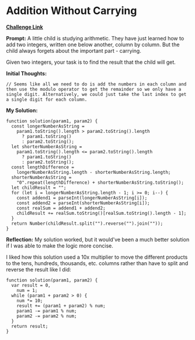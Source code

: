 # Addition Without Carrying

[**Challenge Link**](https://app.codesignal.com/arcade/code-arcade/loop-tunnel/xzeZqCQjpfDJuN72S)

**Prompt:** A little child is studying arithmetic. They have just learned how to add two integers, written one below another, column by column. But the child always forgets about the important part - carrying.

Given two integers, your task is to find the result that the child will get.

**Initial Thoughts:**

```
// Seems like all we need to do is add the numbers in each column and then use the modulo operator to get the remainder so we only have a single digit. Alternatively, we could just take the last index to get a single digit for each column.

```

**My Solution:**

```
function solution(param1, param2) {
  const longerNumberAsString =
    param1.toString().length > param2.toString().length
      ? param1.toString()
      : param2.toString();
  let shorterNumberAsString =
    param1.toString().length <= param2.toString().length
      ? param1.toString()
      : param2.toString();
  const lengthDifference =
    longerNumberAsString.length - shorterNumberAsString.length;
  shorterNumberAsString =
    "0".repeat(lengthDifference) + shorterNumberAsString.toString();
  let childResult = "";
  for (let i = longerNumberAsString.length - 1; i >= 0; i--) {
    const addend1 = parseInt(longerNumberAsString[i]);
    const addend2 = parseInt(shorterNumberAsString[i]);
    const realSum = addend1 + addend2;
    childResult += realSum.toString()[realSum.toString().length - 1];
  }
  return Number(childResult.split("").reverse("").join(""));
}

```

**Reflection:** My solution worked, but it would've been a much better solution if I was able to make the logic more concise.

I liked how this solution used a 10x multiplier to move the different products to the tens, hundreds, thousands, etc. columns rather than have to split and reverse the result like I did:

```
function solution(param1, param2) {
  var result = 0,
    num = 1;
  while (param1 + param2 > 0) {
    num *= 10;
    result += (param1 + param2) % num;
    param1 -= param1 % num;
    param2 -= param2 % num;
  }
  return result;
}
```
